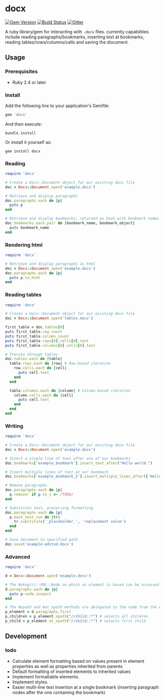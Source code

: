 # docx

[![Gem Version](https://badge.fury.io/rb/docx.svg)](https://badge.fury.io/rb/docx)
[![Build Status](https://travis-ci.org/ruby-docx/docx.svg?branch=master)](https://travis-ci.org/ruby-docx/docx)
[![Gitter](https://badges.gitter.im/ruby-docx/community.svg)](https://gitter.im/ruby-docx/community?utm_source=badge&utm_medium=badge&utm_campaign=pr-badge)

A ruby library/gem for interacting with `.docx` files. currently capabilities include reading paragraphs/bookmarks, inserting text at bookmarks, reading tables/rows/columns/cells and saving the document.

## Usage

### Prerequisites

- Ruby 2.4 or later

### Install

Add the following line to your application's Gemfile:

```ruby
gem 'docx'
```

And then execute:

```shell
bundle install
```

Or install it yourself as:

```shell
gem install docx
```

### Reading

``` ruby
require 'docx'

# Create a Docx::Document object for our existing docx file
doc = Docx::Document.open('example.docx')

# Retrieve and display paragraphs
doc.paragraphs.each do |p|
  puts p
end

# Retrieve and display bookmarks, returned as hash with bookmark names as keys and objects as values
doc.bookmarks.each_pair do |bookmark_name, bookmark_object|
  puts bookmark_name
end
```

### Rendering html
``` ruby
require 'docx'

# Retrieve and display paragraphs as html
doc = Docx::Document.open('example.docx')
doc.paragraphs.each do |p|
  puts p.to_html
end
```

### Reading tables

``` ruby
require 'docx'

# Create a Docx::Document object for our existing docx file
doc = Docx::Document.open('tables.docx')

first_table = doc.tables[0]
puts first_table.row_count
puts first_table.column_count
puts first_table.rows[0].cells[0].text
puts first_table.columns[0].cells[0].text

# Iterate through tables
doc.tables.each do |table|
  table.rows.each do |row| # Row-based iteration
    row.cells.each do |cell|
      puts cell.text
    end
  end

  table.columns.each do |column| # Column-based iteration
    column.cells.each do |cell|
      puts cell.text
    end
  end
end
```

### Writing

``` ruby
require 'docx'

# Create a Docx::Document object for our existing docx file
doc = Docx::Document.open('example.docx')

# Insert a single line of text after one of our bookmarks
doc.bookmarks['example_bookmark'].insert_text_after("Hello world.")

# Insert multiple lines of text at our bookmark
doc.bookmarks['example_bookmark_2'].insert_multiple_lines_after(['Hello', 'World', 'foo'])

# Remove paragraphs
doc.paragraphs.each do |p|
  p.remove! if p.to_s =~ /TODO/
end

# Substitute text, preserving formatting
doc.paragraphs.each do |p|
  p.each_text_run do |tr|
    tr.substitute('_placeholder_', 'replacement value')
  end
end

# Save document to specified path
doc.save('example-edited.docx')
```

### Advanced

``` ruby
require 'docx'

d = Docx::Document.open('example.docx')

# The Nokogiri::XML::Node on which an element is based can be accessed using #node
d.paragraphs.each do |p|
  puts p.node.inspect
end

# The #xpath and #at_xpath methods are delegated to the node from the element, saving a step
p_element = d.paragraphs.first
p_children = p_element.xpath("//child::*") # selects all children
p_child = p_element.at_xpath("//child::*") # selects first child
```

## Development

### todo

* Calculate element formatting based on values present in element properties as well as properties inherited from parents
* Default formatting of inserted elements to inherited values
* Implement formattable elements.
* Implement styles.
* Easier multi-line text insertion at a single bookmark (inserting paragraph nodes after the one containing the bookmark)
